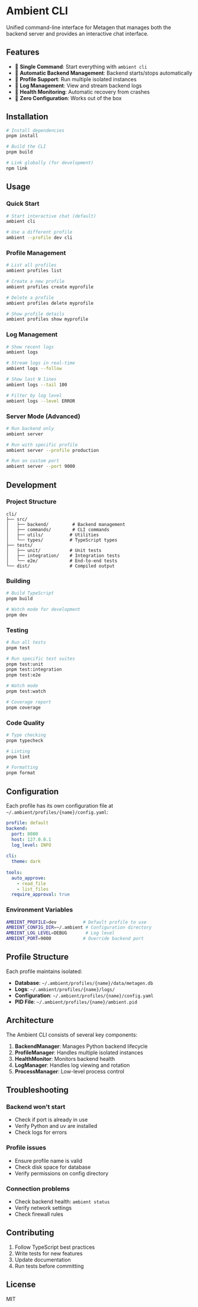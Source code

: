 # Ambient CLI

Unified command-line interface for Metagen that manages both the backend server and provides an interactive chat interface.

## Features

- 🚀 **Single Command**: Start everything with `ambient cli`
- 🔄 **Automatic Backend Management**: Backend starts/stops automatically
- 👥 **Profile Support**: Run multiple isolated instances
- 📝 **Log Management**: View and stream backend logs
- 🏥 **Health Monitoring**: Automatic recovery from crashes
- 🎯 **Zero Configuration**: Works out of the box

## Installation

```bash
# Install dependencies
pnpm install

# Build the CLI
pnpm build

# Link globally (for development)
npm link
```

## Usage

### Quick Start

```bash
# Start interactive chat (default)
ambient cli

# Use a different profile
ambient --profile dev cli
```

### Profile Management

```bash
# List all profiles
ambient profiles list

# Create a new profile
ambient profiles create myprofile

# Delete a profile
ambient profiles delete myprofile

# Show profile details
ambient profiles show myprofile
```

### Log Management

```bash
# Show recent logs
ambient logs

# Stream logs in real-time
ambient logs --follow

# Show last N lines
ambient logs --tail 100

# Filter by log level
ambient logs --level ERROR
```

### Server Mode (Advanced)

```bash
# Run backend only
ambient server

# Run with specific profile
ambient server --profile production

# Run on custom port
ambient server --port 9000
```

## Development

### Project Structure

```
cli/
├── src/
│   ├── backend/         # Backend management
│   ├── commands/        # CLI commands
│   ├── utils/          # Utilities
│   └── types/          # TypeScript types
├── tests/
│   ├── unit/           # Unit tests
│   ├── integration/    # Integration tests
│   └── e2e/            # End-to-end tests
└── dist/               # Compiled output
```

### Building

```bash
# Build TypeScript
pnpm build

# Watch mode for development
pnpm dev
```

### Testing

```bash
# Run all tests
pnpm test

# Run specific test suites
pnpm test:unit
pnpm test:integration
pnpm test:e2e

# Watch mode
pnpm test:watch

# Coverage report
pnpm coverage
```

### Code Quality

```bash
# Type checking
pnpm typecheck

# Linting
pnpm lint

# Formatting
pnpm format
```

## Configuration

Each profile has its own configuration file at `~/.ambient/profiles/{name}/config.yaml`:

```yaml
profile: default
backend:
  port: 8080
  host: 127.0.0.1
  log_level: INFO
  
cli:
  theme: dark
  
tools:
  auto_approve:
    - read_file
    - list_files
  require_approval: true
```

### Environment Variables

```bash
AMBIENT_PROFILE=dev          # Default profile to use
AMBIENT_CONFIG_DIR=~/.ambient # Configuration directory
AMBIENT_LOG_LEVEL=DEBUG       # Log level
AMBIENT_PORT=9000            # Override backend port
```

## Profile Structure

Each profile maintains isolated:
- **Database**: `~/.ambient/profiles/{name}/data/metagen.db`
- **Logs**: `~/.ambient/profiles/{name}/logs/`
- **Configuration**: `~/.ambient/profiles/{name}/config.yaml`
- **PID File**: `~/.ambient/profiles/{name}/ambient.pid`

## Architecture

The Ambient CLI consists of several key components:

1. **BackendManager**: Manages Python backend lifecycle
2. **ProfileManager**: Handles multiple isolated instances
3. **HealthMonitor**: Monitors backend health
4. **LogManager**: Handles log viewing and rotation
5. **ProcessManager**: Low-level process control

## Troubleshooting

### Backend won't start
- Check if port is already in use
- Verify Python and uv are installed
- Check logs for errors

### Profile issues
- Ensure profile name is valid
- Check disk space for database
- Verify permissions on config directory

### Connection problems
- Check backend health: `ambient status`
- Verify network settings
- Check firewall rules

## Contributing

1. Follow TypeScript best practices
2. Write tests for new features
3. Update documentation
4. Run tests before committing

## License

MIT